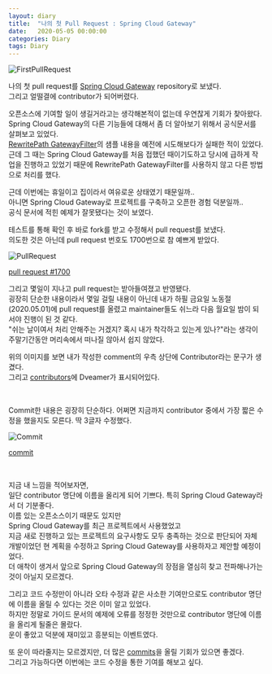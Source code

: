 ```yaml
---
layout: diary
title:  "나의 첫 Pull Request : Spring Cloud Gateway"
date:   2020-05-05 00:00:00
categories: Diary
tags: Diary
---
```


![FirstPullRequest](/images/post_img/FirstPullRequest.png)

나의 첫 pull request를 [Spring Cloud Gateway](https://github.com/spring-cloud/spring-cloud-gateway) repository로 보냈다.  
그리고 얼떨결에 contributor가 되어버렸다.  

<!--more-->

오픈소스에 기여할 일이 생길거라고는 생각해본적이 없는데 우연찮게 기회가 찾아왔다.  
Spring Cloud Gateway의 다른 기능들에 대해서 좀 더 알아보기 위해서 공식문서를 살펴보고 있었다.  
[RewritePath GatewayFilter](https://cloud.spring.io/spring-cloud-static/spring-cloud-gateway/2.2.2.RELEASE/reference/html/#the-rewritepath-gatewayfilter-factory)의 샘플 내용을 예전에 시도해보다가 실패한 적이 있었다.  
근데 그 때는 Spring Cloud Gateway를 처음 접했던 때이기도하고 당시에 급하게 작업을 진행하고 있었기 때문에 RewritePath GatewayFilter를 사용하지 않고 다른 방법으로 처리를 했다.  

근데 이번에는 휴일이고 집이라서 여유로운 상태였기 때문일까..  
아니면 Spring Cloud Gateway로 프로젝트를 구축하고 오픈한 경험 덕분일까..  
공식 문서에 적힌 예제가 잘못됐다는 것이 보였다.  

테스트를 통해 확인 후 바로 fork를 받고 수정해서 pull request를 보냈다.  
의도한 것은 아닌데 pull request 번호도 1700번으로 참 예쁘게 받았다.  

![PullRequest](/images/post_img/PullRequest.png)  

[pull request #1700](https://github.com/spring-cloud/spring-cloud-gateway/pull/1700)  

그리고 몇일이 지나고 pull request는 받아들여졌고 반영됐다.  
굉장히 단순한 내용이라서 몇일 걸릴 내용이 아닌데 내가 하필 금요일 노동절(2020.05.01)에 pull request를 올렸고 maintainer들도 쉬느라 다음 월요일 밤이 되서야 진행이 된 것 같다.  
"쉬는 날이여서 처리 안해주는 거겠지? 혹시 내가 착각하고 있는게 있나?"라는 생각이 주말기간동안 머리속에서 떠나질 않아서 쉽지 않았다.  

위의 이미지를 보면 내가 작성한 comment의 우측 상단에 Contributor라는 문구가 생겼다.  
그리고 [contributors](https://github.com/spring-cloud/spring-cloud-gateway/graphs/contributors)에 Dveamer가 표시되어있다.  

<br>

Commit한 내용은 굉장히 단순하다. 어쩌면 지금까지 contributor 중에서 가장 짧은 수정을 했을지도 모른다. 딱 3글자 수정했다.  

![Commit](/images/post_img/Commit.png)  

[commit](https://github.com/spring-cloud/spring-cloud-gateway/commit/dea0da56338f65488853edb24255f472fbfb6fd0)

<br>

지금 내 느낌을 적어보자면,  
일단 contributor 명단에 이름을 올리게 되어 기쁘다. 특히 Spring Cloud Gateway라서 더 기분좋다.  
이름 있는 오픈소스이기 때문도 있지만  
Spring Cloud Gateway를 최근 프로젝트에서 사용했었고  
지금 새로 진행하고 있는 프로젝트의 요구사항도 모두 충족하는 것으로 판단되어 자체 개발이었던 현 계획을 수정하고 Spring Cloud Gateway를 사용하자고 제안할 예정이었다.  
더 애착이 생겨서 앞으로 Spring Cloud Gateway의 장점을 열심히 찾고 전파해나가는 것이 아닐지 모르겠다.  

그리고 코드 수정만이 아니라 오타 수정과 같은 사소한 기여만으로도 contributor 명단에 이름을 올릴 수 있다는 것은 이미 알고 있었다.  
하지만 정말로 가이드 문서의 예제에 오류를 정정한 것만으로 contributor 명단에 이름을 올리게 될줄은 몰랐다.  
운이 좋았고 덕분에 재미있고 흥분되는 이벤트였다.  

또 운이 따라줄지는 모르겠지만, 더 많은 [commits](https://github.com/spring-cloud/spring-cloud-gateway/commits?author=dveamer)을 올릴 기회가 있으면 좋겠다.  
그리고 가능하다면 이번에는 코드 수정을 통한 기여를 해보고 싶다.  

